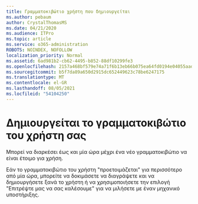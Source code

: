 ```yaml
---
title: Γραμματοκιβώτιο χρήστη που δημιουργείται
ms.author: pebaum
author: CrystalThomasMS
ms.date: 04/21/2020
ms.audience: ITPro
ms.topic: article
ms.service: o365-administration
ROBOTS: NOINDEX, NOFOLLOW
localization_priority: Normal
ms.assetid: 6ad981b2-cb62-4495-b852-88df10299fe3
ms.openlocfilehash: 2157a468bf579e74a71f6b13eb66b075ea64fd0194e04055aadbea365eb2525b
ms.sourcegitcommit: b5f7da89a650d2915dc652449623c78be6247175
ms.translationtype: MT
ms.contentlocale: el-GR
ms.lasthandoff: 08/05/2021
ms.locfileid: "54104250"
---
```

# <a name="your-users-mailbox-is-being-created"></a>Δημιουργείται το γραμματοκιβώτιο του χρήστη σας

Μπορεί να διαρκέσει έως και μία ώρα μέχρι ένα νέο γραμματοκιβώτιο να είναι έτοιμο για χρήση.
  
Εάν το γραμματοκιβώτιο του χρήστη "προετοιμάζεται" για περισσότερο από μία ώρα, μπορείτε να δοκιμάσετε να διαγράψετε και να δημιουργήσετε ξανά το χρήστη ή να χρησιμοποιήσετε την επιλογή "Επιτρέψτε μας να σας καλέσουμε" για να μιλήσετε με έναν μηχανικό υποστήριξης.
  

